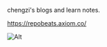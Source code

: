 chengzi's blogs and learn notes.

https://repobeats.axiom.co/

![Alt](https://repobeats.axiom.co/api/embed/a379557c7d8abbb8b2ffdc3085f516ac97085f03.svg "Repobeats analytics image")
